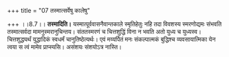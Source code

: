 +++
title = "07 तस्मात्सर्वेषु कालेषु"

+++
।।8.7।। **तस्मादिति।** यस्मात्पूर्ववासनैवान्तकाले स्मृतिहेतुः नहि तदा
विवशस्य स्मरणोद्यमः संभवति तस्मात्सर्वदा मामनुस्मरानुचिन्तय। संततस्मरणं
च चित्तशुद्धिं विना न भवति अतो युध्य च युध्यस्व। चित्तशुद्ध्यर्थं
युद्धादिकं स्वधर्मं चानुतिष्ठेत्यर्थः। एवं मय्यर्पितं मनः संकल्पात्मकं
बुद्धिश्च व्यवसायात्मिका येन त्वया स त्वं मामेव प्राप्स्यसि। असंशयः
संशयोऽत्र नास्ति।
